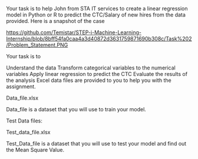 
Your task is to help John from STA IT services to create a linear regression model in Python or R to predict the CTC/Salary of new hires from the data provided. Here is a snapshot of the case

https://github.com/Temistar/STEP-i-Machine-Learning-Internship/blob/8bff54fa0caa4a3d40872d3631759871690b308c/Task%202/Problem_Statement.PNG

Your task is to

Understand the data
Transform categorical variables to the numerical variables
Apply linear regression to predict the CTC
Evaluate the results of the analysis
Excel data files are provided to you to help you with the assignment.

Data_file.xlsx

Data_file is a dataset that you will use to train your model.

Test Data files:

Test_data_file.xlsx

Test_Data_file is a dataset that you will use to test your model and find out the Mean Square Value.
